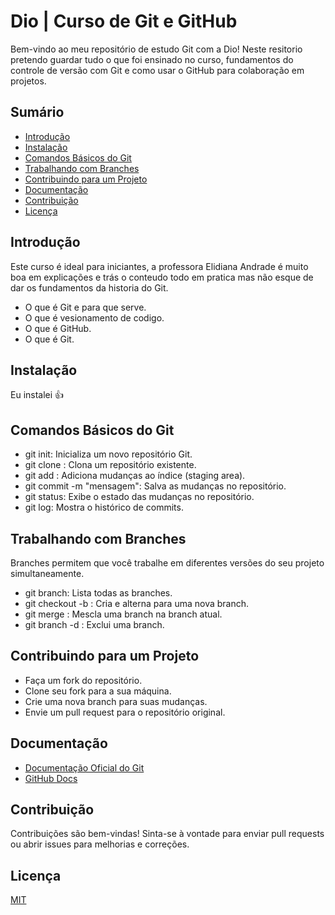 
# Dio | Curso de Git e GitHub

Bem-vindo ao meu repositório de estudo Git com a Dio! Neste resitorio pretendo guardar tudo o que foi ensinado no curso, fundamentos do controle de versão com Git e como usar o GitHub para colaboração em projetos.

## Sumário

- [Introdução](#introdução)
- [Instalação](#instalação)
- [Comandos Básicos do Git](#comandos-básicos-do-git)
- [Trabalhando com Branches](#trabalhando-com-branches)
- [Contribuindo para um Projeto](#contribuindo-para-um-projeto)
- [Documentação](#documentação)
- [Contribuição](#contribuição)
- [Licença](#licença)

## Introdução

Este curso é ideal para iniciantes, a professora Elidiana Andrade é muito boa em explicações e trás o conteudo todo em pratica mas não esque de dar os fundamentos da historia do Git.

- O que é Git e para que serve.
- O que é vesionamento de codigo.
- O que é GitHub.
- O que é Git.

## Instalação

Eu instalei 👍

## Comandos Básicos do Git

- git init: Inicializa um novo repositório Git.
- git clone <url>: Clona um repositório existente.
- git add <arquivo>: Adiciona mudanças ao índice (staging area).
- git commit -m "mensagem": Salva as mudanças no repositório.
- git status: Exibe o estado das mudanças no repositório.
- git log: Mostra o histórico de commits.

## Trabalhando com Branches
 Branches permitem que você trabalhe em diferentes versões do seu projeto simultaneamente.

- git branch: Lista todas as branches.
- git checkout -b <branch>: Cria e alterna para uma nova branch.
- git merge <branch>: Mescla uma branch na branch atual.
- git branch -d <branch>: Exclui uma branch.

## Contribuindo para um Projeto

- Faça um fork do repositório.
- Clone seu fork para a sua máquina.
- Crie uma nova branch para suas mudanças.
- Envie um pull request para o repositório original.


## Documentação

- [Documentação Oficial do Git](https://git-scm.com/docs/git/pt_BR)
- [GitHub Docs](https://docs.github.com/pt)

## Contribuição
Contribuições são bem-vindas! Sinta-se à vontade para enviar pull requests ou abrir issues para melhorias e correções.
## Licença

[MIT](https://choosealicense.com/licenses/mit/)

